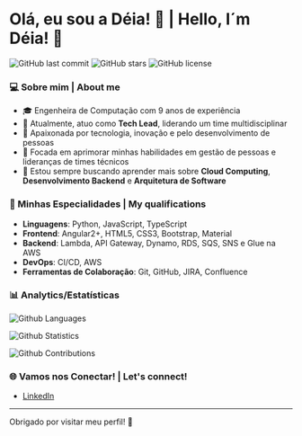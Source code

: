 # Olá, eu sou a Déia! 👋     |     Hello, I´m Déia! 👋

![GitHub last commit](https://img.shields.io/github/last-commit/seu_usuario/seu_repositorio?color=blue)
![GitHub stars](https://img.shields.io/github/stars/seu_usuario/seu_repositorio?color=green)
![GitHub license](https://img.shields.io/github/license/seu_usuario/seu_repositorio?color=yellow)




### 💻 Sobre mim | About me
- 🎓 Engenheira de Computação com 9 anos de experiência
- 💼 Atualmente, atuo como **Tech Lead**, liderando um time multidisciplinar
- 🚀 Apaixonada por tecnologia, inovação e pelo desenvolvimento de pessoas
- 🎯 Focada em aprimorar minhas habilidades em gestão de pessoas e lideranças de times técnicos
- 🌱 Estou sempre buscando aprender mais sobre **Cloud Computing**, **Desenvolvimento Backend** e **Arquitetura de Software**

### 🚀 Minhas Especialidades | My qualifications
- **Linguagens**: Python, JavaScript, TypeScript
- **Frontend**: Angular2+, HTML5, CSS3, Bootstrap, Material
- **Backend**: Lambda, API Gateway, Dynamo, RDS, SQS, SNS e Glue na AWS
- **DevOps**: CI/CD, AWS
- **Ferramentas de Colaboração**: Git, GitHub, JIRA, Confluence

### 📊 Analytics/Estatísticas

![Github Languages](https://github-readme-stats.vercel.app/api/top-langs/?username=andreiaacs&theme=radical&langs_count=3&locale=pt-br)

![Github Statistics](https://github-readme-stats.vercel.app/api/?username=andreiaacs&show_icons=true&theme=radical&hide=contribs,prs&locale=pt-br)

![Github Contributions](https://github-readme-streak-stats.herokuapp.com/?user=andreiaacs&show_icons=true&theme=radical&hide=contribs,prs&locale=pt-br)


### 🌐 Vamos nos Conectar! | Let's connect!
- [LinkedIn](https://www.linkedin.com/in/andreiaalencar/)

---

Obrigado por visitar meu perfil! 🚀
